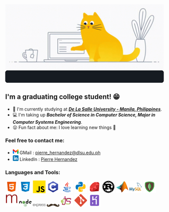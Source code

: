 <!--
<img align="center" width="550" src="./images/cat-coding.gif" alt="Cat tapping a laptop"><br>
<img align="center" src="./svg/greetings.svg" alt="Greetings" style="margin:10px auto">
-->
<div align="center" width="100%">
  <img width="550" src="./images/cat-coding.gif" alt="Cat tapping a laptop"><br>
  <img src="./svg/greetings.svg" alt="Greetings">
</div>

## I'm a graduating college student! 😁
- 📗 I'm currently studying at ***[De La Salle University - Manila, Philippines]***.
- 💻 I'm taking up ***Bachelor of Science in Computer Science, Major in Computer Systems Engineering***.
- 😮 Fun fact about me: I love learning new things 📖

### Feel free to contact me:
- [<img src="./images/gmail.png" width="18px">][pierre_hernandez@dlsu.edu.ph] GMail : [pierre_hernandez@dlsu.edu.ph]
- [<img src="./images/linkedin.png" width="18px">][Pierre Hernandez] LinkedIn : [Pierre Hernandez]

### Languages and Tools:
[<img src="./images/html5.png" alt="HTML" width="40px">][html]
[<img src="./images/css3.png" alt="CSS" width="40px">][css]
[<img src="./images/js.png" alt="Javascript" width="40px">][javascript]
[<img src="./images/c.png" alt="C" width="40px">][c]
[<img src="./images/java.png" alt="Java" width="40px">][java]
[<img src="./images/python.png" alt="Python" width="40px">][python]
[<img src="./images/ruby.png" alt="Ruby" width="40px">][ruby]
[<img src="./images/rust.png" alt="Rust" width="40px">][rust]
[<img src="./images/matlablogo.png" alt="Matlab" width="40px">][matlab]
[<img src="./images/mysql.png" alt="MySQL" width="40px">][mysql]
[<img src="./images/mongodb.png" alt="MongoDB" width="40px">][mongodb]
[<img src="./images/mongoose.png" alt="Mongoose" width="40px">][mongoose]
[<img src="./images/nodejs.png" alt="NodeJS" width="40px">][nodejs]
[<img src="./images/expressjs.png" alt="ExpressJS" width="40px">][expressjs]
[<img src="./images/handlebarsjs.png" alt="HandlebarsJS" width="40px">][handlebars]
[<img src="./images/ejs.png" alt="EJS" width="40px">][ejs]
[<img src="./images/git.png" alt="Git" width="40px">][git]
[<img src="./images/heroku.png" alt="Heroku" width="40px">][heroku]


<!-- Links -->

[De La Salle University - Manila, Philippines]: https://www.dlsu.edu.ph/
[pierre_hernandez@dlsu.edu.ph]: mailto:pierre_hernandez@dlsu.edu.ph
[Pierre Hernandez]: https://www.linkedin.com/in/pierre-hernandez/
[html]: https://html.com/
[css]: https://www.w3schools.com/Css/
[javascript]: https://www.javascript.com/
[c]: https://www.cprogramming.com/
[java]: https://www.java.com/
[python]: https://www.python.org/
[ruby]: https://www.ruby-lang.org/en/
[rust]: https://www.rust-lang.org/
[matlab]: https://www.mathworks.com/products/matlab.html
[mysql]: https://www.mysql.com/
[mongodb]: https://www.mongodb.com/
[mongoose]: https://mongoosejs.com/
[nodejs]: https://nodejs.org/
[expressjs]: http://expressjs.com/
[handlebars]: https://handlebarsjs.com/
[ejs]: https://ejs.co/
[git]: https://git-scm.com/
[heroku]: https://www.heroku.com/
